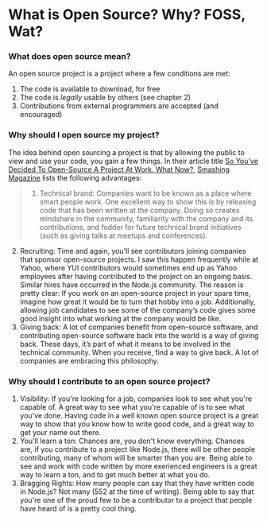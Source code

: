 # What is Open Source? Why? FOSS, Wat?

### What does open source mean?

An open source project is a project where a few conditions are met:

1. The code is available to download, for free
2. The code is *legally* usable by others (see chapter 2)
3. Contributions from external programmers are accepted (and encouraged)

### Why should I open source my project?

The idea behind open sourcing a project is that by allowing the public to view
and use your code, you gain a few things. In their article title
[So You’ve Decided To Open-Source A Project At Work. What Now?](http://www.smashingmagazine.com/2013/12/27/open-sourcing-projects-guide-getting-started/),
[Smashing Magazine](http://www.smashingmagazine.com/) lists the following advantages:

> 1. Technical brand:
Companies want to be known as a place where smart people work. One excellent way to show this is by releasing code that has been written at the company. Doing so creates mindshare in the community, familiarity with the company and its contributions, and fodder for future technical brand initiatives (such as giving talks at meetups and conferences).
2. Recruiting:
Time and again, you’ll see contributors joining companies that sponsor open-source projects. I saw this happen frequently while at Yahoo, where YUI contributors would sometimes end up as Yahoo employees after having contributed to the project on an ongoing basis. Similar hires have occurred in the Node.js community. The reason is pretty clear: If you work on an open-source project in your spare time, imagine how great it would be to turn that hobby into a job. Additionally, allowing job candidates to see some of the company’s code gives some good insight into what working at the company would be like.
3. Giving back:
A lot of companies benefit from open-source software, and contributing open-source software back into the world is a way of giving back. These days, it’s part of what it means to be involved in the technical community. When you receive, find a way to give back. A lot of companies are embracing this philosophy.

### Why should I contribute to an open source project?

1. Visibility:
If you're looking for a job, companies look to see what you're capable of. A
great way to see what you're capable of is to see what you've done. Having code
in a well known open source project is a great way to show that you know how to
write good code, and a great way to get your name out there.
2. You'll learn a ton:
Chances are, you don't know everything. Chances are, if you contribute to a
project like Node.js, there will be other people contributing, many of whom
will be smarter than you are. Being able to see and work with code written
by more exerienced engineers is a great way to learn a ton, and to get much
better at what you do.
3. Bragging Rights:
How many people can say that they have written code in Node.js? Not many (552 at
the time of writing). Being able to say that you're one of the proud few to
be a contributor to a project that people have heard of is a pretty cool
thing.
